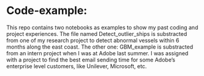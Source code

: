 # Code-example: 
This repo contains two notebooks as examples to show my past coding and project experiences. The file named 
Detect_outlier_ships is substracted from one of my research project to detect abnormal vessels within 6 months
along the east coast. The other one: GBM_example is substracted from an intern project when I was at Adobe last summer.
I was assigned with a project to find the best email sending time for some Adobe’s enterprise level customers,
like Unilever, Microsoft, etc. 
